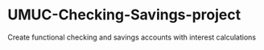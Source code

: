# UMUC-Checking-Savings-project
Create functional checking and savings accounts with interest calculations 
